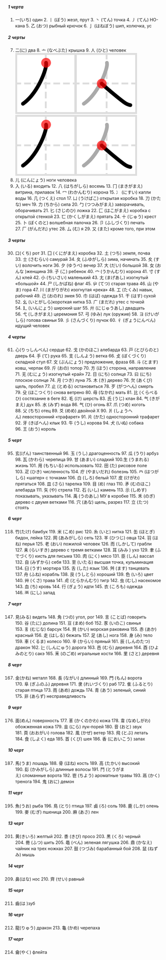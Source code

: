 ##### 1 черта

1. 一(いち) один
2. 丨 (ぼう) жезл, прут
3. 丶 (てん) точка
4. 丿 (てん) НО-кана
5. 乙 (おつ) рыбный крючок
6. 亅 (はねぼう) шип, колючка, ус
##### 2 черты

7. 二(に) два
8. 亠 (なべぶた) крышка
9. 人 (ひと) человек ![人](./downloaded/04eba.svg)<img src="./downloaded/04eba.svg">
10. 儿 (にんにょう) ноги человека
11. 入 (いる) входить
12. 八 (はちがしら) восемь
13. 冂 (まきがまえ) витрина, прилавок
14. 冖 (わかんむり) корона
15. 冫 (にすい) капли воды
16. 几 (つくえ) стол
17. 凵 (うけばこ) открытая коробка
18. 刀 (かたな) меч
19. 力 (ちから) сила
20. 勹 (つつみがまえ) заворачивать, оборачивать
21. 匕 (さじのひ) ложка
22. 匚 (はこがまえ) коробка с открытой стенкой
23. 匸 (かくしがまえ) прятать
24. 十 (じゅう) крест
25. 卜 (ぼくのと) волшебная палочка
26. 卩 (ふしづくり) печать
27. 厂 (がんだれ) утес
28. 厶 (む) я
29. 又 (また) кроме того, при этом
##### 3 черты

30. 口(くち) рот
31. 囗 (くにがまえ) коробка
32. 土 (つち) земля, почва
33. 士 (さむらい) самурай
34. 夂 (ふゆがしら) зима, начинать
35. 夊 (すい) волочить ноги
36. 夕 (ゆうべ) вечер
37. 大 (だい) большой
38. 女 (おんな )женщина
39. 子 (こ) ребенок
40. 宀 (うかんむり) корона
41. 寸 (すん) клей
42. 小 (ちいさい) маленький
43. 尢 (まげあし) изогнутый «большой»
44. 尸 (しかばね) флаг
45. 屮 (てつ) старая трава
46. 山 (やま) гора
47. 川 (まがりがわ) изогнутая «река»
48. 工 (たくみ) навык, рабочий
49. 己 (おのれ) змея
50. 巾 (はば) одежда
51. 干 (はす) сухой
52. 幺 (いとがしら)короткая нитка
53. 广 (まだれ) утес с точкой
54. 廴 (いんにょう) широкий шаг
55. 廾 (にじゅうあし) двадцать
56. 弋 (しきがまえ) церемония
57. 弓 (ゆみ) лук (оружие)
58. ヨ (けいがしら) голова свиньи
59. 彡 (さんづくり) пучок
60. 彳 (ぎょうにんべん) идущий человек
##### 4 черты

61. 心(りっしんべん) сердце
62. 戈 (かのほこ) алебарда
63. 戸 (とびらのと) дверь
64. 手 (て) рука
65. 支 (しんよう) ветка
66. 攴 (ぼくづくり) складной стул
67. 文 (ぶんにょう) предложение, фраза
68. 斗 (とます) ковш, черпак
69. 斤 (おの) топор
70. 方 (ほう) сторона, направление
71. 无 (むにょう) изогнутый «рай»
72. 日 (にち) солнце
73. 曰 (にち) плоское солнце
74. 月 (つき) луна
75. 木 (き) дерево
76. 欠 (あくび) щель, пробел
77. 止 (とめる) остановиться
78. 歹 (がつへん) смерть
79. 殳 (ほこつくり) снова ветрено
80. 毋 (なかれ) мать
81. 比 (くらべるひ) состязание в беге
82. 毛 (け) шерсть
83. 氏 (うじ) клан
84. 气 (きがまえ) дух
85. 水 (みず) вода
86. 气 (ひ) огонь
87. 爪 (つめ) коготь
88. 父 (ちち) отец
89. 爻 (めめ) двойной X
90. 爿 (しょうへん) левосторонний «трафарет»
91. 片 (かた) односторонний трафарет
92. 牙 (きばへん) клык
93. 牛 (うし) корова
94. 犬 (いぬ) собака
96. 王 (おう) король
##### 5 черт

95. 玄(げん) таинственный
96. 玉 (うし) драгоценность
97. 瓜 (うり) арбуз
98. 瓦 (かわら) черепица
99. 甘 (あまい) сладкий
100.生 (うまれる) жизнь
101. 用 (もちいる) использовать
102. 田 (た) рисовое поле
103. 疋 (ひき) численность
104. 疔 (やまいだれ) болезнь
105. 癶 (はつがしら) «шатер» с точками
106. 白 (しろ) белый
107. 皮 (けがわ) прятаться
108. 皿 (さら) тарелка
109. 目 (め) глаз
110. 矛 (むのほこ) алебарда
111. 矢 (や) стрела
112. 石 (いし) камень
113. 示 (しめす) показывать, указывать
114. 禹 (うのあし) МУ в коробке
115. 禾 (のぎ) дерево с двумя ветками
116. 穴 (あな) щель, разрез
117. 立 (たつ) стоять
##### 6 черт

118. 竹(たけ) бамбук
119. 米 (こめ) рис
120. 糸 (いと) нитка
121. 缶 (ほとぎ) бидон, лейка
122. 网 (あみがしら) сеть
123. 羊 (ひつじ) овца
124. 羽 (はね) перья
125. 老 (おい) пожилой человек
126. 而 (しかして) грабли
127. 耒 (らいすき) дерево с тремя ветками
128. 耳 (みみ ) ухо
129. 聿 (ふでづくり) кисть для письма
130. 肉 (にく) мясо
131. 臣 (しん) вассал
132. 自 (みずから) себя
133. 至 (いたる) высшая точка, кульминация
134. 臼 (うす) мортира
135. 舌 (した) язык
136. 舛 (ます) танцевать
137. 舟 (ふね) корабль
138. 艮 (うしとら) хороший
139. 色 (いろ) цвет
140. 艸 (くさ) трава
141. 虍 (とらかんむり) тигр
142. 虫 (むし) насекомое
143. 血 (ち) кровь
144. 行 (ぎょう) идти
145. 衣 (ころも) одежда
146. 襾 (にし) запад
##### 7 черт

147. 見(みる) видеть
148. 角 (つの) угол, рог
149. 言 (ことば) говорить
150. 谷 (たに) долина
151. 豆 (まめ) боб
152. 豕 (いのこ) свинья
153. 豸 (むじな) барсук
154. 貝 (かい) морская раковина
155. 赤 (あか) красный
156. 走 (はしる) бежать
157. 足 (あし) нога
158. 身 (み) тело
159. 車 (くるま) колесо
160. 辛 (からい) пряный
161. 辰 (しんのたつ) дракон
162. 辷 (しんにゅう) дорога
163. 邑 (むら) деревня
164. 酉 (ひよみのとり) сакэ
165. 釆 (のごめ) игральные кости
166. 里 (さと) деревня
##### 8 черт

167. 金(かね) металл
168. 長 (ながい) длинный
169. 門 (もん) ворота
170. 阜 (ぎふのふ) деревня
171. 隶 (れいづくり) раб
172. 隹 (ふるとり) старая птица
173. 雨 (あめ) дождь
174. 青 (あう) зеленый, синий
175. 非 (あらず) несправедливость
##### 9 черт

176. 面(めん) поверхность
177. 革 (かくのかわ) кожа
178. 韋 (なめしがわ) обожженная кожа
179. 韭 (にら) лук-порей
180. 音 (おと) звук
181. 頁 (おおがい) голова
182. 風 (かぜ) ветер
183. 飛 (とぶ) летать
184. 食 (しよく) еда
185. 首 (くび) шея
186. 香 (においこう) запах
##### 10 черт

187. 馬(うま) лошадь
188. 骨 (ほね) кость
189. 高 (たかい) высокий
190. 髟 (かみがしら) длинные волосы
191. 鬥 (とうがまえ) сломанные ворота
192. 鬯 (ちよう) ароматные травы
193. 鬲 (かく) тренога
194. 鬼 (おに) демон
##### 11 черт

195. 魚(うお) рыба
196. 鳥 (とり) птица
197. 鹵 (ろ) соль
198. 鹿 (しか) олень
199. 麥 (むぎ) пшеница
200. 麻 (あさ) лен
##### 13 черт

201. 黄(きいろ) желтый
202. 黍 (きび) просо
203. 黒 (くろ) черный
204. 黹 (ふつ) шить
205. 黽 (べん) зеленая лягушка
206. 鼎 (かなえ) чайник на трех ножках
207. 鼓 (つづみ) барабанный бой
208. 鼠 (ねずみ) мышь
##### 14 черт

209. 鼻(はな) нос
210. 齊 (せい) равный
##### 15 черт

211. 齒(は )зуб
##### 16 черт

212. 龍(りゅう) дракон
213. 龜 (かめ) черепаха
##### 17 черт

214. 龠(やく) флейта
